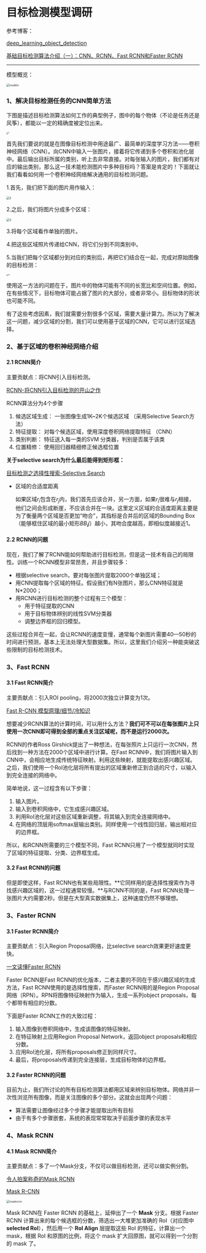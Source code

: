# 目标检测模型调研

参考博客：

[deep_learning_object_detection](https://github.com/hoya012/deep_learning_object_detection)

[基础目标检测算法介绍（一）：CNN、RCNN、Fast RCNN和Faster RCNN](https://zhuanlan.zhihu.com/p/46963225)

------

模型概览：

<img src="./pic/models.jpeg" alt="models" style="zoom:50%;" />

### 1、解决目标检测任务的CNN简单方法

下图是描述目标检测算法如何工作的典型例子，图中的每个物体（不论是任务还是风筝），都能以一定的精确度被定位出来。

<img src="./pic/1.jpeg" alt="1" style="zoom:33%;" />

首先我们要说的就是在图像目标检测中用途最广、最简单的深度学习方法——卷积神经网络（CNN）。向CNN中输入一张图片，接着将它传递到多个卷积和池化层中。最后输出目标所属的类别，听上去非常直接。对每张输入的图片，我们都有对应的输出类别，那么这一技术能检测图片中多种目标吗？答案是肯定的！下面就让我们看看如何用一个卷积神经网络解决通用的目标检测问题。

1.首先，我们把下面的图片用作输入：

<img src="./pic/2.jpeg" alt="2" style="zoom: 50%;" />

2.之后，我们将图片分成多个区域：

<img src="./pic/3.jpeg" alt="3" style="zoom:50%;" />

3.将每个区域看作单独的图片。

4.把这些区域照片传递给CNN，将它们分到不同类别中。

5.当我们把每个区域都分到对应的类别后，再把它们结合在一起，完成对原始图像的目标检测：

<img src="./pic/4.jpeg" alt="4" style="zoom: 33%;" />

使用这一方法的问题在于，图片中的物体可能有不同的长宽比和空间位置。例如，在有些情况下，目标物体可能占据了图片的大部分，或者非常小。目标物体的形状也可能不同。

有了这些考虑因素，我们就需要分割很多个区域，需要大量计算力。所以为了解决这一问题，减少区域的分割，我们可以使用基于区域的CNN，它可以进行区域选择。

### 2、基于区域的卷积神经网络介绍

#### 2.1 RCNN简介

主要贡献点：将CNN引入目标检测。

[RCNN-将CNN引入目标检测的开山之作](https://zhuanlan.zhihu.com/p/23006190)

RCNN算法分为4个步骤

1. 候选区域生成： 一张图像生成1K~2K个候选区域 （采用Selective Search方法）
2. 特征提取： 对每个候选区域，使用深度卷积网络提取特征 （CNN）
3. 类别判断： 特征送入每一类的SVM 分类器，判别是否属于该类
4. 位置精修： 使用回归器精细修正候选框位置

**关于selective search为什么最后能得到矩形框：**

[目标检测之选择性搜索-Selective Search](https://www.cnblogs.com/zyly/p/9259392.html)

- 区域的合适度距离

  如果区域$r_i$包含在$r_j$内，我们首先应该合并，另一方面，如果$r_i$很难与$r_j$相接，他们之间会形成断崖，不应该合并在一块。这里定义区域的合适度距离主要是为了衡量两个区域是否更加“吻合”，其指标是合并后的区域的Bounding Box（能够框住区域的最小矩形$BB_ij$）越小，其吻合度越高，即相似度越接近1。

#### 2.2 RCNN的问题

现在，我们了解了RCNN能如何帮助进行目标检测，但是这一技术有自己的局限性。训练一个RCNN模型非常昂贵，并且步骤较多：

- 根据selective search，要对每张图片提取2000个单独区域；
- 用CNN提取每个区域的特征。假设我们有N张图片，那么CNN特征就是N*2000；
- 用RCNN进行目标检测的整个过程有三个模型：
  - 用于特征提取的CNN
  - 用于目标物体辨别的线性SVM分类器
  - 调整边界框的回归模型。

这些过程合并在一起，会让RCNN的速度变慢，通常每个新图片需要40—50秒的时间进行预测，基本上无法处理大型数据集。所以，这里我们介绍另一种能突破这些限制的目标检测技术。

### 3、Fast RCNN

#### 3.1 Fast RCNN简介

主要贡献点：引入ROI pooling，将2000次独立计算变为1次。

[Fast R-CNN 模型原理/细节/冷知识](https://zhuanlan.zhihu.com/p/79054417)

想要减少RCNN算法的计算时间，可以用什么方法？**我们可不可以在每张图片上只使用一次CNN即可得到全部的重点关注区域呢，而不是运行2000次。**

RCNN的作者Ross Girshick提出了一种想法，在每张照片上只运行一次CNN，然后找到一种方法在2000个区域中进行计算。在Fast RCNN中，我们将图片输入到CNN中，会相应地生成传统特征映射。利用这些映射，就能提取出感兴趣区域。之后，我们使用一个Rol池化层将所有提出的区域重新修正到合适的尺寸，以输入到完全连接的网络中。

简单地说，这一过程含有以下步骤：

1. 输入图片。
2. 输入到卷积网络中，它生成感兴趣区域。
3. 利用Rol池化层对这些区域重新调整，将其输入到完全连接网络中。
4. 在网络的顶层用softmax层输出类别。同样使用一个线性回归层，输出相对应的边界框。

所以，和RCNN所需要的三个模型不同，Fast RCNN只用了一个模型就同时实现了区域的特征提取、分类、边界框生成。

#### 3.2 Fast RCNN的问题

但是即使这样，Fast RCNN也有某些局限性。**它同样用的是选择性搜索作为寻找感兴趣区域的，这一过程通常较慢。**与RCNN不同的是，Fast RCNN处理一张图片大约需要2秒。但是在大型真实数据集上，这种速度仍然不够理想。

### 3、Faster RCNN

#### 3.1 Faster RCNN简介

主要贡献点：引入Region Proposal网络，比selective search效果更好速度更快。

[一文读懂Faster RCNN](https://zhuanlan.zhihu.com/p/31426458)

Faster RCNN是Fast RCNN的优化版本，二者主要的不同在于感兴趣区域的生成方法，Fast RCNN使用的是选择性搜索，而Faster RCNN用的是Region Proposal网络（RPN）。RPN将图像特征映射作为输入，生成一系列object proposals，每个都带有相应的分数。

下面是Faster RCNN工作的大致过程：

1. 输入图像到卷积网络中，生成该图像的特征映射。
2. 在特征映射上应用Region Proposal Network，返回object proposals和相应分数。
3. 应用Rol池化层，将所有proposals修正到同样尺寸。
4. 最后，将proposals传递到完全连接层，生成目标物体的边界框。

#### 3.2 Faster RCNN的问题

目前为止，我们所讨论的所有目标检测算法都用区域来辨别目标物体。网络并非一次性浏览所有图像，而是关注图像的多个部分。这就会出现两个问题：

- 算法需要让图像经过多个步骤才能提取出所有目标
- 由于有多个步骤嵌套，系统的表现常常取决于前面步骤的表现水平

### 4、Mask RCNN

#### 4.1 Mask RCNN简介

主要贡献点：多了一个Mask分支，不仅可以做目标检测，还可以做实例分割。

[令人拍案称奇的Mask RCNN](https://zhuanlan.zhihu.com/p/37998710)

[Mask R-CNN](https://zhuanlan.zhihu.com/p/65321082)

<img src="./pic/maskrcnn.jpeg" alt="maskrcnn" style="zoom:50%;" />

Mask RCNN在 Faster RCNN 的基础上，延伸出了一个 **Mask** 分支。根据 Faster RCNN 计算出来的每个候选框的分数，筛选出一大堆更加准确的 RoI（对应图中 **selected RoI**），然后用一个 **RoI Align** 层提取这些 RoI 的特征，计算出一个 mask，根据 RoI 和原图的比例，将这个 mask 扩大回原图，就可以得到一个分割的 mask 了。
